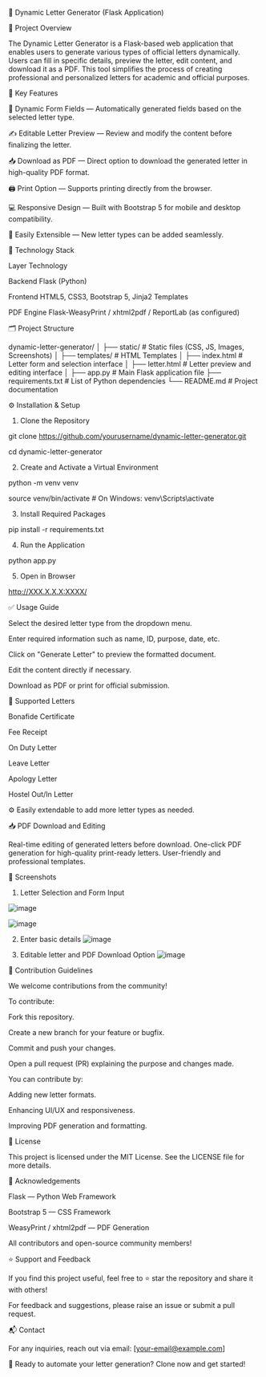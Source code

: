 📄 Dynamic Letter Generator (Flask Application)


📌 Project Overview

The Dynamic Letter Generator is a Flask-based web application that enables users to generate various types of official letters dynamically. Users can fill in specific details, preview the letter, edit content, and download it as a PDF. This tool simplifies the process of creating professional and personalized letters for academic and official purposes.

🚀 Key Features

🎯 Dynamic Form Fields — Automatically generated fields based on the selected letter type.

✍️ Editable Letter Preview — Review and modify the content before finalizing the letter.

📥 Download as PDF — Direct option to download the generated letter in high-quality PDF format.

🖨️ Print Option — Supports printing directly from the browser.

💻 Responsive Design — Built with Bootstrap 5 for mobile and desktop compatibility.

🔧 Easily Extensible — New letter types can be added seamlessly.


🧰 Technology Stack

Layer	Technology

Backend	Flask (Python)

Frontend	HTML5, CSS3, Bootstrap 5, Jinja2 Templates

PDF Engine	Flask-WeasyPrint / xhtml2pdf / ReportLab (as configured)


🗂️ Project Structure

dynamic-letter-generator/
│
├── static/                  # Static files (CSS, JS, Images, Screenshots)
│
├── templates/               # HTML Templates
│   ├── index.html           # Letter form and selection interface
│   ├── letter.html          # Letter preview and editing interface
│
├── app.py                   # Main Flask application file
├── requirements.txt         # List of Python dependencies
└── README.md                # Project documentation


⚙️ Installation & Setup

1. Clone the Repository

git clone https://github.com/yourusername/dynamic-letter-generator.git

cd dynamic-letter-generator

2. Create and Activate a Virtual Environment

python -m venv venv

source venv/bin/activate  # On Windows: venv\Scripts\activate

3. Install Required Packages

pip install -r requirements.txt

4. Run the Application

python app.py

5. Open in Browser

http://XXX.X.X.X:XXXX/


✅ Usage Guide

Select the desired letter type from the dropdown menu.

Enter required information such as name, ID, purpose, date, etc.

Click on "Generate Letter" to preview the formatted document.

Edit the content directly if necessary.

Download as PDF or print for official submission.


📜 Supported Letters

Bonafide Certificate

Fee Receipt

On Duty Letter

Leave Letter

Apology Letter

Hostel Out/In Letter


⚙️ Easily extendable to add more letter types as needed.

📥 PDF Download and Editing

Real-time editing of generated letters before download.
One-click PDF generation for high-quality print-ready letters.
User-friendly and professional templates.


📸 Screenshots
1. Letter Selection and Form Input

![image](https://github.com/user-attachments/assets/82452520-3695-49fb-8a68-9e4e3c8987a8)

![image](https://github.com/user-attachments/assets/56f789ea-2c8a-4423-ab84-c8fcad3c378f)



2. Enter basic details
   ![image](https://github.com/user-attachments/assets/dd95dfa7-b663-4b82-949b-180e5c72ce2c)

   

4. Editable letter and PDF Download Option
   ![image](https://github.com/user-attachments/assets/b5edd52a-5fc7-4d0b-8a86-1307b799e0c1)



💼 Contribution Guidelines

We welcome contributions from the community!

To contribute:


Fork this repository.

Create a new branch for your feature or bugfix.

Commit and push your changes.

Open a pull request (PR) explaining the purpose and changes made.

You can contribute by:

Adding new letter formats.

Enhancing UI/UX and responsiveness.

Improving PDF generation and formatting.


📜 License

This project is licensed under the MIT License. See the LICENSE file for more details.


🙏 Acknowledgements

Flask — Python Web Framework

Bootstrap 5 — CSS Framework

WeasyPrint / xhtml2pdf — PDF Generation

All contributors and open-source community members!


⭐ Support and Feedback

If you find this project useful, feel free to ⭐ star the repository and share it with others!

For feedback and suggestions, please raise an issue or submit a pull request.


📬 Contact

For any inquiries, reach out via email: [your-email@example.com]


🚀 Ready to automate your letter generation? Clone now and get started!
